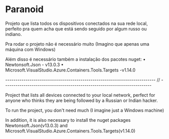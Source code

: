 # Paranoid
Projeto que lista todos os dispositivos conectados na sua rede local, perfeito pra quem acha que está sendo seguido por algum russo ou indiano.

Pra rodar o projeto não é necessário muito (Imagino que apenas uma máquina com Windows)

Além disso é necessário também a instalação dos pacotes nuget:
   • Newtonsoft.Json - v13.0.3
   • Microsoft.VisualStudio.Azure.Containers.Tools.Targets -v1.14.0

-------------------------------------------------------------------------- // -------------------------------------------------------------------------

Project that lists all devices connected to your local network, perfect for anyone who thinks they are being followed by a Russian or Indian hacker.

To run the project, you don't need much (I imagine just a Windows machine)

In addition, it is also necessary to install the nuget packages Newtonsoft.Json(v13.0.3) and Microsoft.VisualStudio.Azure.Containers.Tools.Targets(v1.14.0)
